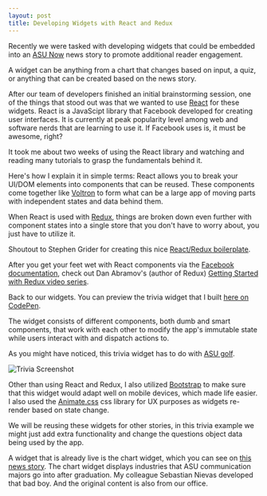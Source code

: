 ```yaml
---
layout: post
title: Developing Widgets with React and Redux
---
```


Recently we were tasked with developing widgets that could be embedded into an [ASU Now](https://asunow.asu.edu/) news story to promote additional reader engagement.

A widget can be anything from a chart that changes based on input, a quiz, or anything that can be created based on the news story.

After our team of developers finished an initial brainstorming session, one of the things that stood out was that we wanted to use [React](https://facebook.github.io/react/) for these widgets. React is a JavaScipt library that Facebook developed for creating user interfaces. It is currently at peak popularity level among web and software nerds that are learning to use it. If Facebook uses is, it must be awesome, right?

It took me about two weeks of using the React library and watching and reading many tutorials to grasp the fundamentals behind it.

Here's how I explain it in simple terms: React allows you to break your UI/DOM elements into components that can be reused. These components come together like [Voltron](https://en.wikipedia.org/wiki/Voltron) to form what can be a large app of moving parts with independent states and data behind them.

When React is used with [Redux](https://github.com/reactjs/redux), things are broken down even further with component states into a single store that you don't have to worry about, you just have to utilize it.

Shoutout to Stephen Grider for creating this nice [React/Redux boilerplate](https://github.com/StephenGrider/ReduxSimpleStarter).

After you get your feet wet with React components via the [Facebook documentation](https://facebook.github.io/react/), check out Dan Abramov's (author of Redux) [Getting Started with Redux video series](https://egghead.io/courses/getting-started-with-redux).

Back to our widgets. You can preview the trivia widget that I built [here on CodePen](http://s.codepen.io/gabemartinez/debug/YWLPQv).

The widget consists of different components, both dumb and smart components, that work with each other to modify the app's immutable state while users interact with and dispatch actions to.

As you might have noticed, this trivia widget has to do with [ASU golf](http://asukarsten.com/).

![Trivia Screenshot](http://i.imgur.com/2yQmV4m.png)

Other than using React and Redux, I also utilized [Bootstrap](http://getbootstrap.com/) to make sure that this widget would adapt well on mobile devices, which made life easier. I also used the [Animate.css](https://daneden.github.io/animate.css/) css library for UX purposes as widgets re-render based on state change.

We will be reusing these widgets for other stories, in this trivia example we might just add extra functionality and change the questions object data being used by the app.

A widget that is already live is the chart widget, which you can see on [this news story](https://asunow.asu.edu/20160720-exemplifying-entrepreneurial-spirit-sun-devil-owned-businesses). The chart widget displays industries that ASU communication majors go into after graduation. My colleague Sebastian Nievas developed that bad boy. And the original content is also from our office.
